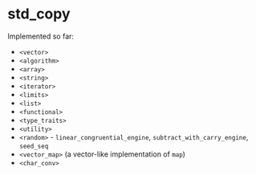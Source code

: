 # std_copy

Implemented so far:
* `<vector>`
* `<algorithm>`
* `<array>`
* `<string>`
* `<iterator>`
* `<limits>`
* `<list>`
* `<functional>`
* `<type_traits>`
* `<utility>`
* `<random>` - `linear_congruential_engine`, `subtract_with_carry_engine`, `seed_seq`
* `<vector_map>` (a vector-like implementation of `map`)
* `<char_conv>`